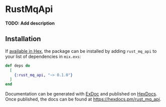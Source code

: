 # RustMqApi

**TODO: Add description**

## Installation

If [available in Hex](https://hex.pm/docs/publish), the package can be installed
by adding `rust_mq_api` to your list of dependencies in `mix.exs`:

```elixir
def deps do
  [
    {:rust_mq_api, "~> 0.1.0"}
  ]
end
```

Documentation can be generated with [ExDoc](https://github.com/elixir-lang/ex_doc)
and published on [HexDocs](https://hexdocs.pm). Once published, the docs can
be found at <https://hexdocs.pm/rust_mq_api>.

